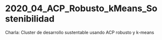# 2020_04_ACP_Robusto_kMeans_Sostenibilidad
Charla: Cluster de desarrollo sustentable usando ACP robusto y k-means
